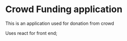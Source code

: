 # Crowd Funding application

This is an application used for donation from crowd

Uses react for front end;


